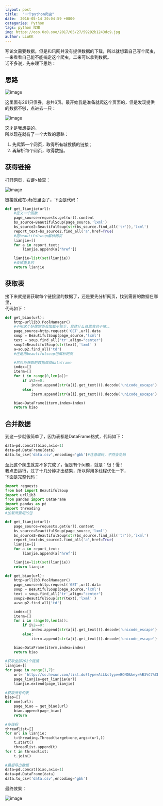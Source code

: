 ```yaml
---
layout: post
title:  "一个python爬虫"
date:  2016-05-14 20:04:59 +0800
categories: Python
tags: python 爬虫
img: https://ooo.0o0.ooo/2017/05/27/59292b1243dc9.jpg
author: LiuKK
---
```


写论文需要数据，但是和讯网并没有提供数据的下载，所以就想着自己写个爬虫，一来看看自己能不能搞定这个爬虫，二来可以拿到数据。  
话不多说，先来理下思路：
## 思路
![image](http://liubj2016.github.io/Akuan/group/python&R/images/1.png)

这里面有261只债券，总共6页。最开始我是准备就爬这个页面的，但是发现提供的数据不够，点进去一只：

![image](http://liubj2016.github.io/Akuan/group/python&R/images/2.png)

这才是我想要的。  
所以现在就有了一个大致的思路：  
1. 先爬第一个网页，取得所有城投债的链接；
2. 再解析每个网页，取得数据。

## 获得链接
打开网页，右键>检查：

![image](http://liubj2016.github.io/Akuan/group/python&R/images/3.png)

链接就藏在a标签里面了，下面是代码：


```python
def get_lianjie(url):
    #定义一个函数
    page_source=requests.get(url).content
    bs_source=BeautifulSoup(page_source,'lxml')
    bs_source2=BeautifulSoup(str(bs_source.find_all('tr')),'lxml')
    report_text=bs_source2.find_all('a',href=True)
    #用beautifulsoup解析网页
    lianjie=[]
    for a in report_text:
        lianjie.append(a['href'])

    lianjie=list(set(lianjie))
    #去掉重复的
    return lianjie
```

## 获取表
接下来就是要获取每个链接里的数据了，还是要先分析网页，找到需要的数据在哪里，  
代码如下：


```python
def get_biao(url):
    http=urllib3.PoolManager()
    #不用这个好像网页会加载不完全，具体什么意思我也不懂。。
    page_source=http.request('GET',url).data
    soup = BeautifulSoup(page_source,'lxml')
    text = soup.find_all('tr',align="center")
    soup2=BeautifulSoup(str(text),'lxml' )
    a=soup2.find_all('td')
    #还是用beautifulsoup包解析网页

    #然后将获取的数据做成dataframe
    index=[]
    iterm=[]
    for i in range(0,len(a)):
        if i%2==0:
            index.append(str(a[i].get_text()).decode('unicode_escape').encode('utf-8'))
        else:
            iterm.append(str(a[i].get_text()).decode('unicode_escape').encode('utf-8'))

    biao=DataFrame(iterm,index=index)
    return biao
```
## 合并数据

到这一步就很简单了，因为表都是DataFrame格式，代码如下：


```python
data=pd.concat(biao,axis=1)
data=pd.DataFrame(data)
data.to_csv('data.csv',encoding='gbk')#注意编码，不然会乱码
```

至此这个爬虫就差不多完成了，但是有个问题，就是：很！慢！  
我点击运行，过了十几分钟才出结果，所以得用多线程优化一下，  
下面是完整代码：


```python
import requests
from bs4 import BeautifulSoup
import urllib3
from pandas import DataFrame
import pandas as pd
import threading
#加载所要用的包

def get_lianjie(url):
    page_source=requests.get(url).content
    bs_source=BeautifulSoup(page_source,'lxml')
    bs_source2=BeautifulSoup(str(bs_source.find_all('tr')),'lxml')
    report_text=bs_source2.find_all('a',href=True)
    lianjie=[]
    for a in report_text:
        lianjie.append(a['href'])

    lianjie=list(set(lianjie))
    return lianjie
    
def get_biao(url):
    http=urllib3.PoolManager()
    page_source=http.request('GET',url).data
    soup = BeautifulSoup(page_source,'lxml')
    text = soup.find_all('tr',align="center")
    soup2=BeautifulSoup(str(text),'lxml' )
    a=soup2.find_all('td')

    index=[]
    iterm=[]
    for i in range(0,len(a)):
        if i%2==0:
            index.append(str(a[i].get_text()).decode('unicode_escape').encode('utf-8'))
        else:
            iterm.append(str(a[i].get_text()).decode('unicode_escape').encode('utf-8'))

    biao=DataFrame(iterm,index=index)
    return biao
    
#获取全部261个链接
lianjie=[]
for page in range(1,7):
    url= 'http://so.hexun.com/list.do?type=ALL&stype=BOND&key=%B3%C7%CD%B6%D5%AE&page={0:d}'.format(page)
    page_lianjie=get_lianjie(url)
    lianjie.extend(page_lianjie)
    
#获取所有的表
biao=[]
def one(url):
    page_biao = get_biao(url)
    biao.append(page_biao)
    return
    
#多线程    
threadlist=[]
for url in lianjie:
    t=threading.Thread(target=one,args=(url,))
    t.start()
    threadlist.append(t)
for t in threadlist:
    t.join()
    
#最后导出数据
data=pd.concat(biao,axis=1)
data=pd.DataFrame(data)
data.to_csv('data.csv',encoding='gbk')
```
最终效果：

![image](http://liubj2016.github.io/Akuan/group/python&R/images/4.png)